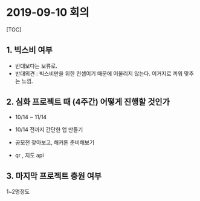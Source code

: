 # 2019-09-10 회의

[TOC]



## 1. 빅스비 여부

- 반대보다는 보류로.
- 반대의견 : 빅스비만을 위한 컨셉이기 때문에 어울리지 않는다. 어거지로 끼워 맞추는 느낌. 

## 2. 심화 프로젝트 때 (4주간) 어떻게 진행할 것인가

- 10/14 ~ 11/14
- 10/14 전까지 간단한 앱 만들기

- 공모전 찾아보고, 해커톤 준비해보기 

- qr , 지도 api

## 3. 마지막 프로젝트 충원 여부

1~2명정도